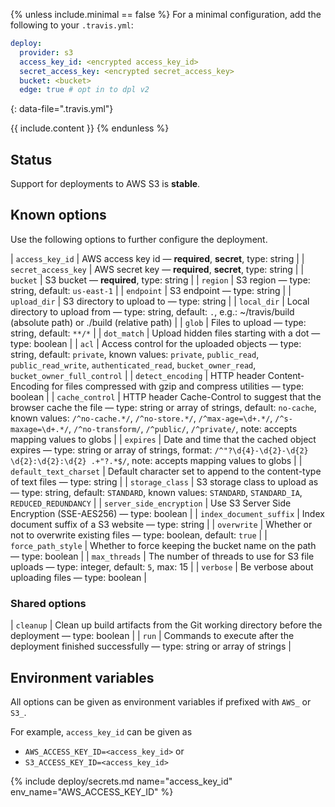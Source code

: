 {% unless include.minimal == false %}
For a minimal configuration, add the following to your `.travis.yml`:

```yaml
deploy:
  provider: s3
  access_key_id: <encrypted access_key_id>
  secret_access_key: <encrypted secret_access_key>
  bucket: <bucket>
  edge: true # opt in to dpl v2
```
{: data-file=".travis.yml"}



{{ include.content }}
{% endunless %}

## Status

Support for deployments to AWS S3 is **stable**.
## Known options

Use the following options to further configure the deployment.

| `access_key_id` | AWS access key id &mdash; **required**, **secret**, type: string |
| `secret_access_key` | AWS secret key &mdash; **required**, **secret**, type: string |
| `bucket` | S3 bucket &mdash; **required**, type: string |
| `region` | S3 region &mdash; type: string, default: `us-east-1` |
| `endpoint` | S3 endpoint &mdash; type: string |
| `upload_dir` | S3 directory to upload to &mdash; type: string |
| `local_dir` | Local directory to upload from &mdash; type: string, default: `.`, e.g.: ~/travis/build (absolute path) or ./build (relative path) |
| `glob` | Files to upload &mdash; type: string, default: `**/*` |
| `dot_match` | Upload hidden files starting with a dot &mdash; type: boolean |
| `acl` | Access control for the uploaded objects &mdash; type: string, default: `private`, known values: `private`, `public_read`, `public_read_write`, `authenticated_read`, `bucket_owner_read`, `bucket_owner_full_control` |
| `detect_encoding` | HTTP header Content-Encoding for files compressed with gzip and compress utilities &mdash; type: boolean |
| `cache_control` | HTTP header Cache-Control to suggest that the browser cache the file &mdash; type: string or array of strings, default: `no-cache`, known values: `/^no-cache.*/`, `/^no-store.*/`, `/^max-age=\d+.*/`, `/^s-maxage=\d+.*/`, `/^no-transform/`, `/^public/`, `/^private/`, note: accepts mapping values to globs |
| `expires` | Date and time that the cached object expires &mdash; type: string or array of strings, format: `/^"?\d{4}-\d{2}-\d{2} \d{2}:\d{2}:\d{2} .+"?.*$/`, note: accepts mapping values to globs |
| `default_text_charset` | Default character set to append to the content-type of text files &mdash; type: string |
| `storage_class` | S3 storage class to upload as &mdash; type: string, default: `STANDARD`, known values: `STANDARD`, `STANDARD_IA`, `REDUCED_REDUNDANCY` |
| `server_side_encryption` | Use S3 Server Side Encryption (SSE-AES256) &mdash; type: boolean |
| `index_document_suffix` | Index document suffix of a S3 website &mdash; type: string |
| `overwrite` | Whether or not to overwrite existing files &mdash; type: boolean, default: `true` |
| `force_path_style` | Whether to force keeping the bucket name on the path &mdash; type: boolean |
| `max_threads` | The number of threads to use for S3 file uploads &mdash; type: integer, default: `5`, max: 15 |
| `verbose` | Be verbose about uploading files &mdash; type: boolean |

### Shared options

| `cleanup` | Clean up build artifacts from the Git working directory before the deployment &mdash; type: boolean |
| `run` | Commands to execute after the deployment finished successfully &mdash; type: string or array of strings |

## Environment variables

All options can be given as environment variables if prefixed with `AWS_` or `S3_`.

For example, `access_key_id` can be given as

* `AWS_ACCESS_KEY_ID=<access_key_id>` or
* `S3_ACCESS_KEY_ID=<access_key_id>`

{% include deploy/secrets.md name="access_key_id" env_name="AWS_ACCESS_KEY_ID" %}
